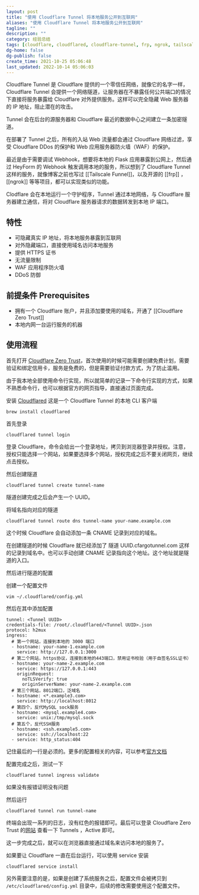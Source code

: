 ```yaml
---
layout: post
title: "使用 Cloudflare Tunnel 将本地服务公开到互联网"
aliases: "使用 Cloudflare Tunnel 将本地服务公开到互联网"
tagline: ""
description: ""
category: 经验总结
tags: [cloudflare, cloudflared, cloudflare-tunnel, frp, ngrok, tailscale-funnel]
dg-home: false
dg-publish: false
create_time: 2021-10-25 05:06:48
last_updated: 2022-10-14 05:06:03
---
```


Cloudflare Tunnel 是 Cloudflare 提供的一个零信任网络，就像它的名字一样，Cloudflare Tunnel 会提供一个网络隧道，让服务器在不暴露任何公共端口的情况下直接将服务暴露给 Cloudflare 对外提供服务。这样可以完全隐藏 Web 服务器的 IP 地址，阻止潜在的攻击。

Tunnel 会在后台的源服务器和 Cloudflare 最近的数据中心之间建立一条加密隧道。

在部署了 Tunnel 之后，所有的入站 Web 流量都会通过 Cloudflare 网络过滤，享受 Cloudflare DDos 的保护和 Web 应用服务器防火墙（WAF）的保护。

最近是由于需要调试 Webhook，想要将本地的 Flask 应用暴露到公网上，然后通过 HeyForm 的 Webhook 触发调用本地的服务，所以想到了 Cloudflare Tunnel 这样的服务，就像博客之前也写过 [[Tailscale Funnel]]，以及开源的 [[frp]] ，[[ngrok]] 等等项目，都可以实现类似的功能。

Clodflare 会在本地运行一个守护程序，Tunnel 通过本地网络，与 Cloudflare 服务器建立通信，将对 Cloudflare 服务器请求的数据转发到本地 IP 端口。

## 特性

- 可隐藏真实 IP 地址，将本地服务暴露到互联网
- 对外隐藏端口，直接使用域名访问本地服务
- 提供 HTTPS 证书
- 无流量限制
- WAF 应用程序防火墙
- DDoS 防御

## 前提条件 Prerequisites

- 拥有一个 Cloudflare 账户，并且添加要使用的域名，开通了 [[Cloudflare Zero Trust]]
- 本地内网一台运行服务的机器

## 使用流程

首先打开 [Cloudflare Zero Trust](https://one.dash.cloudflare.com/)，首次使用的时候可能需要创建免费计划，需要验证和绑定信用卡，服务是免费的，但是需要验证付款方式，为了防止滥用。

由于我本地全部使用命令行实现，所以就简单的记录一下命令行实现的方式，如果不熟悉命令行，也可以根据官方的网页指导，直接通过页面完成。

安装 [Cloudflared](https://github.com/cloudflare/cloudflared) 这是一个 Cloudflare Tunnel 的本地 CLI 客户端

```
brew install cloudflared
```

首先登录

```
cloudflared tunnel login
```

登录 Cloudflare，命令会给出一个登录地址，拷贝到浏览器登录并授权。注意，授权只能选择一个网站，如果要选择多个网站，授权完成之后不要关闭网页，继续点击授权。

然后创建隧道

```
cloudflared tunnel create tunnel-name
```

隧道创建完成之后会产生一个 UUID。

将域名指向对应的隧道

```
cloudflared tunnel route dns tunnel-name your-name.example.com
```

这个时候 Cloudflare 会自动添加一条 CNAME 记录到对应的域名。

在创建隧道的时候 Cloudflare 就已经添加了 隧道 UUID.cfargotunnel.com 这样的记录到域名中。也可以手动创建 CNAME 记录指向这个地址。这个地址就是隧道的入口。

然后进行隧道的配置

创建一个配置文件

```
vim ~/.cloudflared/config.yml
```

然后在其中添加配置

```
tunnel: <Tunnel UUID>
credentials-file: /root/.cloudflared/<Tunnel UUID>.json
protocol: h2mux
ingress:
  # 第一个网站，连接到本地的 3000 端口
  - hostname: your-name-1.example.com
    service: http://127.0.0.1:3000
  # 第二个网站，https协议，连接到本地的443端口，禁用证书校验（用于自签名SSL证书）
  - hostname: your-name-2.example.com
    service: https://127.0.0.1:443
    originRequest:
      noTLSVerify: true
      originServerName: your-name-2.example.com
  # 第三个网站，8012端口，泛域名
  - hostname: <*.example3.com>
    service: http://localhost:8012
  # 第四个，反代MySQL sock服务
  - hostname: <mysql.example4.com>
    service: unix:/tmp/mysql.sock
  # 第五个，反代SSH服务
  - hostname: <ssh.example5.com>
    service: ssh://localhost:22
  - service: http_status:404
```

记住最后的一行是必须的。更多的配置相关的内容，可以参考[官方文档](https://developers.cloudflare.com/cloudflare-one/connections/connect-apps/install-and-setup/tunnel-guide/local/local-management/ingress/?ref=bra.live#supported-protocols)

配置完成之后，测试一下

```
cloudflared tunnel ingress validate
```

如果没有报错证明没有问题

然后运行

```
cloudflared tunnel run tunnel-name
```

终端会出现一系列的日志，没有红色的报错即可。最后可以登录 Cloudflare Zero Trust 的[网站](https://one.dash.cloudflare.com) 查看一下 Tunnels ，Active 即可。

这一步完成之后，就可以在浏览器直接通过域名来访问本地的服务了。

如果要让 Cloudflare 一直在后台运行，可以使用 service 安装

```
cloudflared service install
```

另外需要注意的是，如果是创建了系统服务之后，配置文件会被拷贝到 `/etc/cloudflared/config.yml` 目录中，后续的修改需要使用这个配置文件。
